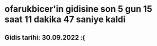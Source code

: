 # ofarukbicer'in gidisine son 5 gun 15 saat 11 dakika 47 saniye kaldi

## Gidis tarihi: 30.09.2022 :(
